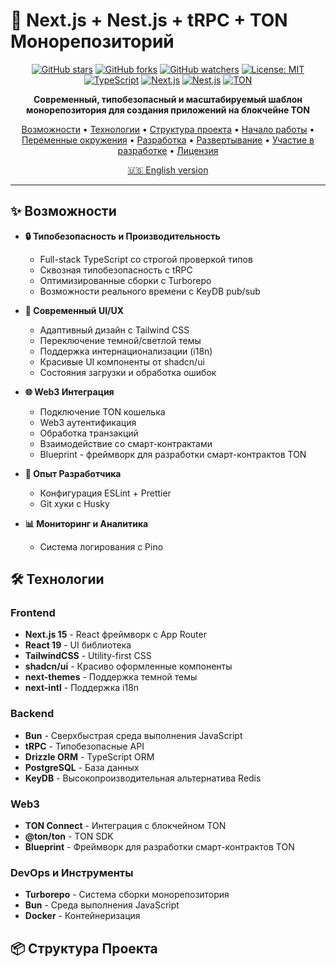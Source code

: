 # 🚀 Next.js + Nest.js + tRPC + TON Монорепозиторий

<div align="center">

[![GitHub stars](https://img.shields.io/github/stars/DKeken/turborepo-ton-trpc?style=for-the-badge)](https://github.com/DKeken/turborepo-ton-trpc/stargazers)
[![GitHub forks](https://img.shields.io/github/forks/DKeken/turborepo-ton-trpc?style=for-the-badge)](https://github.com/DKeken/turborepo-ton-trpc/network/members)
[![GitHub watchers](https://img.shields.io/github/watchers/DKeken/turborepo-ton-trpc?style=for-the-badge)](https://github.com/DKeken/turborepo-ton-trpc/watchers)
[![License: MIT](https://img.shields.io/badge/License-MIT-yellow.svg?style=for-the-badge)](https://opensource.org/licenses/MIT)
[![TypeScript](https://img.shields.io/badge/TypeScript-007ACC?style=for-the-badge&logo=typescript&logoColor=white)](https://www.typescriptlang.org/)
[![Next.js](https://img.shields.io/badge/Next.js-000000?style=for-the-badge&logo=next.js&logoColor=white)](https://nextjs.org/)
[![Nest.js](https://img.shields.io/badge/Nest.js-E0234E?style=for-the-badge&logo=nestjs&logoColor=white)](https://nestjs.com/)
[![TON](https://img.shields.io/badge/TON-0088CC?style=for-the-badge&logo=telegram&logoColor=white)](https://ton.org/)

</div>

<p align="center">
  <strong>Современный, типобезопасный и масштабируемый шаблон монорепозитория для создания приложений на блокчейне TON</strong>
</p>

<p align="center">
  <a href="#-возможности">Возможности</a> •
  <a href="#-технологии">Технологии</a> •
  <a href="#-структура-проекта">Структура проекта</a> •
  <a href="#-начало-работы">Начало работы</a> •
  <a href="#-переменные-окружения">Переменные окружения</a> •
  <a href="#-разработка">Разработка</a> •
  <a href="#-развертывание">Развертывание</a> •
  <a href="#-участие-в-разработке">Участие в разработке</a> •
  <a href="#-лицензия">Лицензия</a>
</p>

<p align="center">
  <a href="README.md">🇺🇸 English version</a>
</p>

---

## ✨ Возможности

- **🔒 Типобезопасность и Производительность**

  - Full-stack TypeScript со строгой проверкой типов
  - Сквозная типобезопасность с tRPC
  - Оптимизированные сборки с Turborepo
  - Возможности реального времени с KeyDB pub/sub

- **🎨 Современный UI/UX**

  - Адаптивный дизайн с Tailwind CSS
  - Переключение темной/светлой темы
  - Поддержка интернационализации (i18n)
  - Красивые UI компоненты от shadcn/ui
  - Состояния загрузки и обработка ошибок

- **🌐 Web3 Интеграция**

  - Подключение TON кошелька
  - Web3 аутентификация
  - Обработка транзакций
  - Взаимодействие со смарт-контрактами
  - Blueprint - фреймворк для разработки смарт-контрактов TON

- **🚀 Опыт Разработчика**

  - Конфигурация ESLint + Prettier
  - Git хуки с Husky

- **📊 Мониторинг и Аналитика**

  - Система логирования с Pino

## 🛠️ Технологии

### Frontend

- **Next.js 15** - React фреймворк с App Router
- **React 19** - UI библиотека
- **TailwindCSS** - Utility-first CSS
- **shadcn/ui** - Красиво оформленные компоненты
- **next-themes** - Поддержка темной темы
- **next-intl** - Поддержка i18n

### Backend

- **Bun** - Сверхбыстрая среда выполнения JavaScript
- **tRPC** - Типобезопасные API
- **Drizzle ORM** - TypeScript ORM
- **PostgreSQL** - База данных
- **KeyDB** - Высокопроизводительная альтернатива Redis

### Web3

- **TON Connect** - Интеграция с блокчейном TON
- **@ton/ton** - TON SDK
- **Blueprint** - Фреймворк для разработки смарт-контрактов TON

### DevOps и Инструменты

- **Turborepo** - Система сборки монорепозитория
- **Bun** - Среда выполнения JavaScript
- **Docker** - Контейнеризация

## 📦 Структура Проекта
